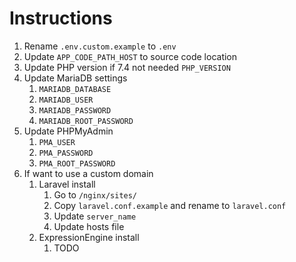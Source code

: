 # Instructions

1. Rename `.env.custom.example` to `.env`
2. Update `APP_CODE_PATH_HOST` to source code location
3. Update PHP version if 7.4 not needed `PHP_VERSION`
4. Update MariaDB settings
   1. `MARIADB_DATABASE`
   2. `MARIADB_USER`
   3. `MARIADB_PASSWORD`
   4. `MARIADB_ROOT_PASSWORD`
5. Update PHPMyAdmin
   1. `PMA_USER`
   2. `PMA_PASSWORD`
   3. `PMA_ROOT_PASSWORD`
6. If want to use a custom domain
   1. Laravel install 
      1. Go to `/nginx/sites/`
      2. Copy `laravel.conf.example` and rename to `laravel.conf` 
      3. Update `server_name`
      4. Update hosts file
   2. ExpressionEngine install
      1. TODO